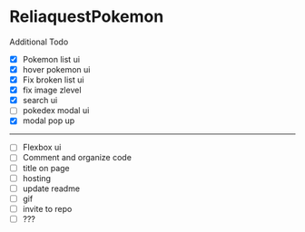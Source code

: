 # ReliaquestPokemon

Additional Todo
- [X] Pokemon list ui
- [X] hover pokemon ui
- [X] Fix broken list ui
- [X] fix image zlevel
- [X] search ui
- [ ] pokedex modal ui
- [X] modal pop up
 --------
- [ ] Flexbox ui
- [ ] Comment and organize code
- [ ] title on page
- [ ] hosting
- [ ] update readme
- [ ] gif
- [ ] invite to repo
- [ ] ???
